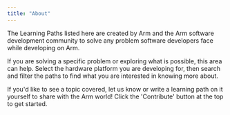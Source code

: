 ```yaml
---
title: "About" 
---
```


The Learning Paths listed here are created by Arm and the Arm software development community to solve any problem software developers face while developing on Arm. 

If you are solving a specific problem or exploring what is possible, this area can help. Select the hardware platform you are developing for, then search and filter the paths to find what you are interested in knowing more about.

If you'd like to see a topic covered, let us know or write a learning path on it yourself to share with the Arm world! Click the 'Contribute' button at the top to get started.